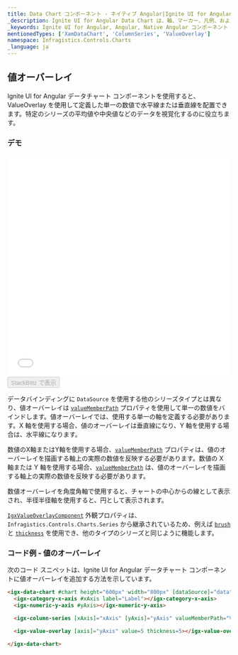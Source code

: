 ```yaml
---
title: Data Chart コンポーネント - ネイティブ Angular|Ignite UI for Angular
_description: Ignite UI for Angular Data Chart は、軸、マーカー、凡例、および注釈レイヤーのモジュール設計を提供するチャート コンポーネントです。チャート機能は、複合チャート ビューを作成するために同じチャート領域でのビジュアル要素の複数のインスタンスを利用できます。
_keywords: Ignite UI for Angular, Angular, Native Angular コンポーネント スイート, Native Angular コントロール, ネイティブ Angular コンポーネント, ネイティブ Angular コンポーネント ライブラリ, Angular チャート, Angular チャート コントロール, Angular チャート例, Angular チャート コンポーネント, Angular データ チャート
mentionedTypes: ['XamDataChart', 'ColumnSeries', 'ValueOverlay']
namespace: Infragistics.Controls.Charts
_language: ja
---
```


## 値オーバーレイ

Ignite UI for Angular データチャート コンポーネントを使用すると、ValueOverlay を使用して定義した単一の数値で水平線または垂直線を配置できます。特定のシリーズの平均値や中央値などのデータを視覚化するのに役立ちます。

### デモ

<div class="sample-container loading" style="height: 500px">
    <iframe id="data-chart-overview-iframe" src='{environment:demosBaseUrl}/charts/data-chart-type-value-overlay' width="100%" height="100%" seamless frameBorder="0" onload="onXPlatSampleIframeContentLoaded(this);"></iframe>
</div>
<div>
    <button data-localize="stackblitz" disabled class="stackblitz-btn" data-iframe-id="data-chart-overview-iframe" data-demos-base-url="{environment:demosBaseUrl}">StackBlitz で表示
    </button>
</div>

<div class="divider--half"></div>

データバインディングに `DataSource` を使用する他のシリーズタイプとは異なり、値オーバーレイは [`valueMemberPath`](datachart_series_value_overlay.md) プロパティを使用して単一の数値をバインドします。値オーバーレイでは、使用する単一の軸を定義する必要があります。X 軸を使用する場合、値のオーバーレイは垂直線になり、Y 軸を使用する場合は、水平線になります。

数値のX軸またはY軸を使用する場合、[`valueMemberPath`](datachart_series_value_overlay.md) プロパティは、値のオーバーレイを描画する軸上の実際の数値を反映する必要があります。数値の X 軸または Y 軸を使用する場合、[`valueMemberPath`](datachart_series_value_overlay.md) は、値のオーバーレイを描画する軸上の実際の数値を反映する必要があります。

数値オーバーレイを角度角軸で使用すると、チャートの中心からの線として表示され、半径半径軸を使用すると、円として表示されます。

[`IgxValueOverlayComponent`](datachart_series_value_overlay.md) 外観プロパティは、`Infragistics.Controls.Charts.Series` から継承されているため、例えば [`brush`](datachart_series_value_overlay.md) と [`thickness`](datachart_series_value_overlay.md) を使用でき、他のタイプのシリーズと同じように機能します。

### コード例 - 値のオーバーレイ

次のコード スニペットは、Ignite UI for Angular データチャート コンポーネントに値オーバーレイを追加する方法を示しています。

```html
<igx-data-chart #chart height="600px" width="800px" [dataSource]="data">
  <igx-category-x-axis #xAxis label="Label"></igx-category-x-axis>
  <igx-numeric-y-axis #yAxis></igx-numeric-y-axis>

  <igx-column-series [xAxis]="xAxis" [yAxis]="yAxis" valueMemberPath="Value"></igx-column-series>

  <igx-value-overlay [axis]="yAxis" value=5 thickness=5></igx-value-overlay>

</igx-data-chart>
```
